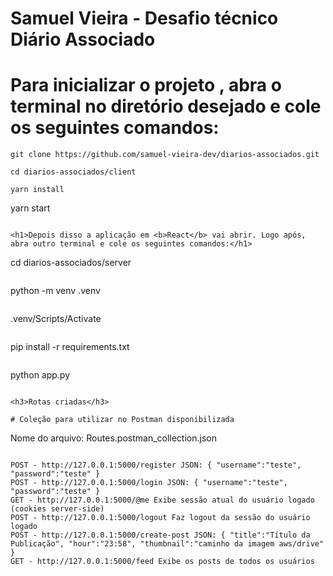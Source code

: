 # Samuel Vieira - Desafio técnico Diário Associado

<h1>Para inicializar o projeto , abra o terminal no diretório desejado e cole os seguintes comandos:</h1>

```
git clone https://github.com/samuel-vieira-dev/diarios-associados.git
```

```
cd diarios-associados/client
```

```
yarn install
```

yarn start
```

<h1>Depois disso a aplicação em <b>React</b> vai abrir. Logo após, abra outro terminal e cole os seguintes comandos:</h1>

```
cd diarios-associados/server
```

```
python -m venv .venv
```

```
.venv/Scripts/Activate
```

```
pip install -r requirements.txt
```

```
python app.py
```

<h3>Rotas criadas</h3>

# Coleção para utilizar no Postman disponibilizada
```
Nome do arquivo: Routes.postman_collection.json
```

POST - http://127.0.0.1:5000/register JSON: { "username":"teste", "password":"teste" }
POST - http://127.0.0.1:5000/login JSON: { "username":"teste", "password":"teste" }
GET - http://127.0.0.1:5000/@me Exibe sessão atual do usuário logado (cookies server-side)
POST - http://127.0.0.1:5000/logout Faz logout da sessão do usuário logado
POST - http://127.0.0.1:5000/create-post JSON: { "title":"Título da Publicação", "hour":"23:58", "thumbnail":"caminho da imagem aws/drive" }
GET - http://127.0.0.1:5000/feed Exibe os posts de todos os usuários